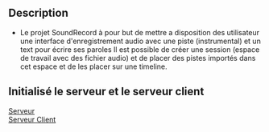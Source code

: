 ## Description
- Le projet SoundRecord à pour but de mettre a disposition des utilisateur une interface d'enregistrement audio avec une piste (instrumental) et un text pour écrire ses paroles
Il est possible de créer une session (espace de travail avec des fichier audio) et de placer des pistes importés dans cet espace et de les placer sur une timeline.  

## Initialisé le serveur et le serveur client

<a href="https://github.com/Lucas-dev-974/Soundrecord/tree/main/ApiServer"> Serveur </a> 
<br>
<a href="https://github.com/Lucas-dev-974/Soundrecord/tree/main/ApiServer"> Serveur Client</a>  